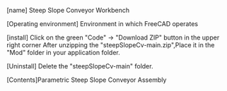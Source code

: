 [name] Steep Slope Conveyor Workbench

[Operating environment] Environment in which FreeCAD operates

[install] Click on the green "Code" → "Download ZIP" button in the upper right corner
After unzipping  the "steepSlopeCv-main.zip",Place it in the "Mod" folder in your application folder.

[Uninstall] Delete the "steepSlopeCv-main" folder.

[Contents]Parametric Steep Slope Conveyor Assembly
